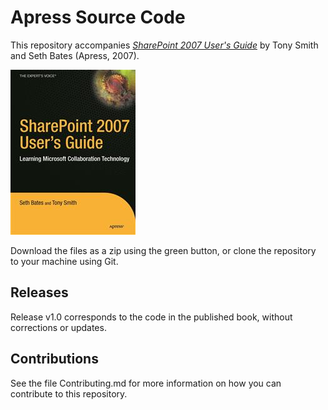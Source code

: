# Apress Source Code

This repository accompanies [*SharePoint 2007 User's Guide*](http://www.apress.com/9781590598290) by Tony Smith and Seth Bates (Apress, 2007).

![Cover image](9781590598290.jpg)

Download the files as a zip using the green button, or clone the repository to your machine using Git.

## Releases

Release v1.0 corresponds to the code in the published book, without corrections or updates.

## Contributions

See the file Contributing.md for more information on how you can contribute to this repository.
